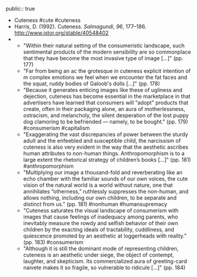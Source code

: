 public:: true

- Cuteness #cute #cuteness
- Harris, D. (1992). Cuteness. *Salmagundi*, *96*, 177–186. http://www.jstor.org/stable/40548402
-
	- "Within their natural setting of the consumeristic landscape, such sentimental products of the modern sensibility are so commonplace that they have become the most invasive type of image [...]" (pp. 177)
	- "Far from being an ac the grotesque in cuteness explicit intention of m complex emotions we feel when we encounter the fat faces and the squat, ruddy bodies of Galoob's dolls [...]" (pp. 178)
	- "Because it generates enticing images like these of ugliness and dejection, cuteness
	  has become essential in the marketplace in that advertisers have learned that consumers will “adopt” products that create, often in their packaging alone, an aura of motherlessness, ostracism, and melancholy, the silent desperation of the lost puppy dog clamoring to be befriended — namely, to be bought." (pp. 179) #consumerism #capitalism
	- "Exaggerating the vast discrepancies of power between the sturdy adult and the enfeebled and susceptible child, the narcissism of cuteness is also very evident in the way that the aesthetic ascribes human attributes to non-human things. Anthropomorphism is to a large extent the rhetorical strategy of children’s books [...]" (pp. 181) #anthropomorphism
	- "Multiplying our image a thousand-fold and reverberating like an echo chamber with the familiar sounds of our own voices, the cute vision of the natural world is a world without nature, one that annihilates “otherness,” ruthlessly suppresses the non-human, and allows nothing, including our own children, to be separate and distinct from us." (pp. 181) #nonhuman #humansupremacy
	- "Cuteness saturates the visual landscape of consumerism with images that cause feelings of inadequacy among parents, who inevitably measure the rowdy and selfish behavior of their own children by the exacting ideals of tractability, cuddliness, and quiescence promoted by an aesthetic at loggerheads with reality." (pp. 183) #consumerism
	- "Although it is still the dominant mode of representing children, cuteness is an aesthetic under siege, the object of contempt, laughter, and skepticism. Its commercialized aura of greeting-card naivete makes it so fragile, so vulnerable to ridicule [...]" (pp. 184)